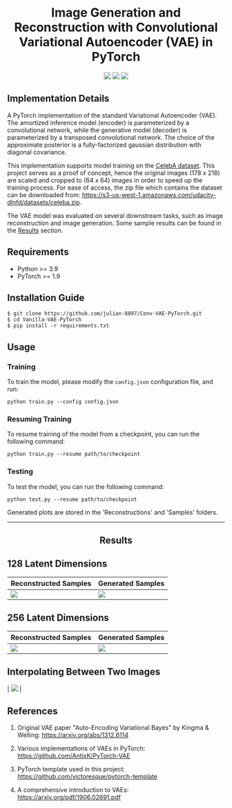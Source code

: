 <h1 align="center">
  <b>Image Generation and Reconstruction with Convolutional Variational Autoencoder (VAE) in PyTorch</b><br>
</h1>

<p align="center">
      <a href="https://www.python.org/">
        <img src="https://img.shields.io/badge/Python-3.9-ff69b4.svg" /></a>
       <a href= "https://pytorch.org/">
        <img src="https://img.shields.io/badge/PyTorch-1.9-2BAF2B.svg" /></a>
       <a href= "https://github.com/julian-8897/Vanilla-VAE-PyTorch/blob/master/LICENSE.md">
        <img src="https://img.shields.io/badge/license-MIT-blue.svg" /></a>
         
</p>

## Implementation Details

A PyTorch implementation of the standard Variational Autoencoder (VAE). The amortized inference model (encoder) is parameterized by a convolutional network, while the generative model (decoder) is parameterized by a transposed convolutional network. The choice of the approximate posterior is a fully-factorized gaussian distribution with diagonal covariance.

This implementation supports model training on the [CelebA dataset](http://mmlab.ie.cuhk.edu.hk/projects/CelebA.html). This project serves as a proof of concept, hence the original images (178 x 218) are scaled and cropped to (64 x 64) images in order to speed up the training process. For ease of access, the zip file which contains the dataset can be downloaded from: https://s3-us-west-1.amazonaws.com/udacity-dlnfd/datasets/celeba.zip.

The VAE model was evaluated on several downstream tasks, such as image reconstruction and image generation. Some sample results can be found in the [Results](https://github.com/julian-8897/Vanilla-VAE-PyTorch/blob/master/README.md#--Results) section.

## Requirements

- Python >= 3.9
- PyTorch >= 1.9

## Installation Guide

```
$ git clone https://github.com/julian-8897/Conv-VAE-PyTorch.git
$ cd Vanilla-VAE-PyTorch
$ pip install -r requirements.txt
```

## Usage

### Training

To train the model, please modify the `config.json` configuration file, and run:

```
python train.py --config config.json
```

### Resuming Training

To resume training of the model from a checkpoint, you can run the following command:

```
python train.py --resume path/to/checkpoint
```

### Testing

To test the model, you can run the following command:

```
python test.py --resume path/to/checkpoint
```

Generated plots are stored in the 'Reconstructions' and 'Samples' folders.

---

<h2 align="center">
  <b>Results</b><br>
</h2>

## 128 Latent Dimensions

| Reconstructed Samples | Generated Samples |
| --------------------- | ----------------- |
| ![][1]                | ![][2]            |

## 256 Latent Dimensions

| Reconstructed Samples | Generated Samples |
| --------------------- | ----------------- |
| ![][3]                | ![][4]            |

## Interpolating Between Two Images

| ![][5] |

[1]: https://github.com/julian-8897/Vanilla-VAE-PyTorch/blob/master/Reconstructions/recons_epoch_20_128dims.png
[2]: https://github.com/julian-8897/Vanilla-VAE-PyTorch/blob/master/Samples/generated_samples_epoch_20_128dims.png
[3]: https://github.com/julian-8897/Vanilla-VAE-PyTorch/blob/master/Reconstructions/recons_epoch_20_256dims.png
[4]: https://github.com/julian-8897/Vanilla-VAE-PyTorch/blob/master/Samples/generated_samples_epoch_20_256dims.png
[5]: https://github.com/julian-8897/Conv-VAE-PyTorch/blob/master/Interpolations/linear_interpolation_dims%3D128.png

## References

1. Original VAE paper "Auto-Encoding Variational Bayes" by Kingma & Welling:
   https://arxiv.org/abs/1312.6114

2. Various implementations of VAEs in PyTorch:
   https://github.com/AntixK/PyTorch-VAE

3. PyTorch template used in this project:
   https://github.com/victoresque/pytorch-template

4. A comprehensive introduction to VAEs:
   https://arxiv.org/pdf/1906.02691.pdf
